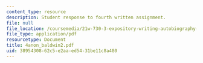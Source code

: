 ```yaml
---
content_type: resource
description: Student response to fourth written assignment.
file: null
file_location: /coursemedia/21w-730-3-expository-writing-autobiography-theory-and-practice-spring-2001/3895430862c5e2aaed5431be11c8a480_4anon_baldwin2.pdf
file_type: application/pdf
resourcetype: Document
title: 4anon_baldwin2.pdf
uid: 38954308-62c5-e2aa-ed54-31be11c8a480
---
```

